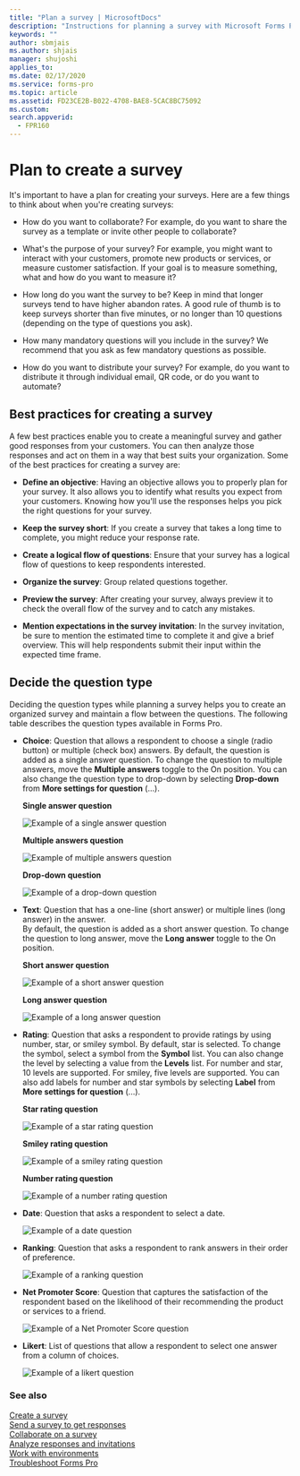 ```yaml
---
title: "Plan a survey | MicrosoftDocs"
description: "Instructions for planning a survey with Microsoft Forms Pro"
keywords: ""
author: sbmjais
ms.author: shjais
manager: shujoshi
applies_to: 
ms.date: 02/17/2020
ms.service: forms-pro
ms.topic: article
ms.assetid: FD23CE2B-B022-4708-BAE8-5CAC8BC75092
ms.custom: 
search.appverid:
  - FPR160
---
```


# Plan to create a survey

It's important to have a plan for creating your surveys. Here are a few things to think about when you're creating surveys:

-   How do you want to collaborate? For example, do you want to share the survey as a template or invite other people to collaborate?

-   What's the purpose of your survey? For example, you might want to interact with your customers, promote new products or services, or measure customer satisfaction. If your goal is to measure something, what and how do you want to measure it?

-   How long do you want the survey to be? Keep in mind that longer surveys tend to have higher abandon rates. A good rule of thumb is to keep surveys shorter than five minutes, or no longer than 10 questions (depending on the type of questions you ask).

-   How many mandatory questions will you include in the survey? We recommend that you ask as few mandatory questions as possible.

-   How do you want to distribute your survey? For example, do you want to distribute it through individual email, QR code, or do you want to automate?

## Best practices for creating a survey

A few best practices enable you to create a meaningful survey and gather good responses from your customers. You can then analyze those responses and act on them in a way that best suits your organization. Some of the best practices for creating a survey are:

- **Define an objective**: Having an objective allows you to properly plan for your survey. It also allows you to identify what results you expect from your customers. Knowing how you'll use the responses helps you pick the right questions for your survey.

- **Keep the survey short**: If you create a survey that takes a long time to complete, you might reduce your response rate.

- **Create a logical flow of questions**: Ensure that your survey has a logical flow of questions to keep respondents interested.

- **Organize the survey**: Group related questions together.

- **Preview the survey**: After creating your survey, always preview it to check the overall flow of the survey and to catch any mistakes.

- **Mention expectations in the survey invitation**: In the survey invitation, be sure to mention the estimated time to complete it and give a brief overview. This will help respondents submit their input within the expected time frame.

## Decide the question type

Deciding the question types while planning a survey helps you to create an organized survey and maintain a flow between the questions. The following table describes the question types available in Forms Pro.

- **Choice**: Question that allows a respondent to choose a single (radio button) or multiple (check box) answers. By default, the question is added as a single answer question. To change the question to multiple answers, move the **Multiple answers** toggle to the On position. You can also change the question type to drop-down by selecting **Drop-down** from **More settings for question** (...).

  **Single answer question**

  ![Example of a single answer question](media/ques-radio-button.png "Example of a single answer question")

  **Multiple answers question**

  ![Example of multiple answers question](media/ques-check-box.png "Example of multiple answers question")

  **Drop-down question**

  ![Example of a drop-down question](media/ques-drop-down.png "Example of a drop-down question") 

- **Text**: Question that has a one-line (short answer) or multiple lines (long answer) in the answer. <br> By default, the question is added as a short answer question. To change the question to long answer, move the **Long answer** toggle to the On position.

  **Short answer question**

  ![Example of a short answer question](media/ques-short-answer.png "Example of a short answer question")

  **Long answer question**

  ![Example of a long answer question](media/ques-long-answer.png "Example of a long answer question")

- **Rating**: Question that asks a respondent to provide ratings by using number, star, or smiley symbol. By default, star is selected. To change the symbol, select a symbol from the **Symbol** list. You can also change the level by selecting a value from the **Levels** list. For number and star, 10 levels are supported. For smiley, five levels are supported. You can also add labels for number and star symbols by selecting **Label** from **More settings for question** (...).

  **Star rating question**

  ![Example of a star rating question](media/ques-rating-star.png "Example of a star rating question") 

  **Smiley rating question**

  ![Example of a smiley rating question](media/ques-rating-smiley.png "Example of a smiley rating question") 

  **Number rating question**

  ![Example of a number rating question](media/ques-rating-number.png "Example of a number rating question")

- **Date**:  Question that asks a respondent to select a date.

  ![Example of a date question](media/ques-date.png "Example of a date question")

- **Ranking**: Question that asks a respondent to rank answers in their order of preference.

  ![Example of a ranking question](media/ques-ranking.png "Example of a ranking question")

- **Net Promoter Score**: Question that captures the satisfaction of the respondent based on the likelihood of their recommending the product or services to a friend.

  ![Example of a Net Promoter Score question](media/ques-nps.png "Example of a Net Promoter Score question")

- **Likert**: List of questions that allow a respondent to select one answer from a column of choices.

  ![Example of a likert question](media/ques-likert.png "Example of a likert question")


### See also

[Create a survey](create-survey.md)<br>
[Send a survey to get responses](send-survey.md) <br>
[Collaborate on a survey](collaborate-survey.md) <br>
[Analyze responses and invitations](analyze-responses-invites.md) <br>
[Work with environments](choose-environment.md)<br>
[Troubleshoot Forms Pro](troubleshoot.md)
